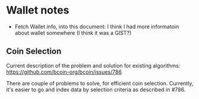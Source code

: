 # Wallet notes
  - Fetch Wallet info, into this document: I think I had more informatoin
about wallet somewhere (I think it was a GIST?)

## Coin Selection
Current description of the problem and solution for existing algorithms:
  https://github.com/bcoin-org/bcoin/issues/786

There are couple of problems to solve, for efficient coin selection.
Currently, it's easier to go and index data by selection criteria as
described in #786.
